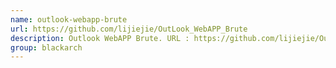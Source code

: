 ```yaml
---
name: outlook-webapp-brute
url: https://github.com/lijiejie/OutLook_WebAPP_Brute
description: Outlook WebAPP Brute. URL : https://github.com/lijiejie/OutLook_WebAPP_Brute Groups : blackarch blackarch-cracker
group: blackarch
---
```

